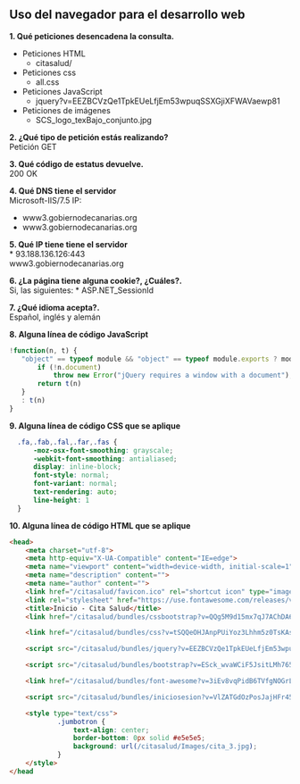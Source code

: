 ## Uso del navegador para el desarrollo web
**1. Qué peticiones desencadena la consulta.** 
  * Peticiones HTML
	* citasalud/
  * Peticiones css
	* all.css
  * Peticiones JavaScript
	* jquery?v=EEZBCVzQe1TpkEUeLfjEm53wpuqSSXGjiXFWAVaewp81
  * Peticiones de imágenes
	* SCS_logo_texBajo_conjunto.jpg

 
**2. ¿Qué tipo de petición estás realizando?**  
  Petición GET  
 
 
**3. Qué código de estatus devuelve.**  
  200 OK
 
 
**4. Qué DNS tiene el servidor**  
  Microsoft-IIS/7.5 IP:
  * www3.gobiernodecanarias.org
  * www3.gobiernodecanarias.org


**5. Qué IP tiene tiene el servidor**   
	* 93.188.136.126:443  
	www3.gobiernodecanarias.org
 
 
**6. ¿La página tiene alguna cookie?, ¿Cuáles?.**   
  Si, las siguientes:
    * ASP.NET_SessionId
 

**7. ¿Qué idioma acepta?.**   
  Español, inglés y alemán
 
 
**8. Alguna línea de código JavaScript**    
   ```javascript
  !function(n, t) {
      "object" == typeof module && "object" == typeof module.exports ? module.exports = n.document ? t(n, !0) : function(n) {
          if (!n.document)
              throw new Error("jQuery requires a window with a document");
          return t(n)
      }
      : t(n)
  }
```

 
**9.  Alguna línea de código CSS que se aplique**   
```css
  .fa,.fab,.fal,.far,.fas {
      -moz-osx-font-smoothing: grayscale;
      -webkit-font-smoothing: antialiased;
      display: inline-block;
      font-style: normal;
      font-variant: normal;
      text-rendering: auto;
      line-height: 1
  }
```


**10. Alguna línea de código HTML que se aplique**  
```html
<head>
    <meta charset="utf-8">
    <meta http-equiv="X-UA-Compatible" content="IE=edge">
    <meta name="viewport" content="width=device-width, initial-scale=1">
    <meta name="description" content="">
    <meta name="author" content="">
    <link href="/citasalud/favicon.ico" rel="shortcut icon" type="image/x-icon" />
    <link rel="stylesheet" href="https://use.fontawesome.com/releases/v5.5.0/css/all.css" integrity="sha384-B4dIYHKNBt8Bc12p+WXckhzcICo0wtJAoU8YZTY5qE0Id1GSseTk6S+L3BlXeVIU" crossorigin="anonymous">
    <title>Inicio - Cita Salud</title>
    <link href="/citasalud/bundles/cssbootstrap?v=QQg5M9d15mx7qJ7AChDA6KUWTCi4O3zxlFThbYePWYE1" rel="stylesheet"/>

    <link href="/citasalud/bundles/css?v=tSQQeOHJAnpPUiYoz3Lhhm5z0TsKAsgZ_0MeVw_TGsA1" rel="stylesheet"/>

    <script src="/citasalud/bundles/jquery?v=EEZBCVzQe1TpkEUeLfjEm53wpuqSSXGjiXFWAVaewp81"></script>

    <script src="/citasalud/bundles/bootstrap?v=ESck_wvaWCiF5JsitLMh765lhMnw7BVBtZE-YUTa4Ns1"></script>

    <link href="/citasalud/bundles/font-awesome?v=3iEv8vqPidB6TVfgNOGrLoJr-SPH_mV3YwpggEk2_ao1" rel="stylesheet"/>

    <script src="/citasalud/bundles/iniciosesion?v=VlZATGdOzPosJajHFr45yfKEwO26iM5RSxmyJ-naluI1"></script>

    <style type="text/css">
            .jumbotron {
                text-align: center;
                border-bottom: 0px solid #e5e5e5;
                background: url(/citasalud/Images/cita_3.jpg);
            }
    </style>
</head
```
